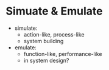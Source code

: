 # Simuate & Emulate
 - simulate:
   - action-like, process-like
   - system building
 - emulate:
   - function-like, performance-like
   - in system design?
